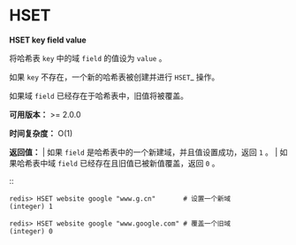 # HSET


**HSET key field value**

将哈希表 ``key`` 中的域 ``field`` 的值设为 ``value`` 。

如果 ``key`` 不存在，一个新的哈希表被创建并进行 `HSET`_ 操作。

如果域 ``field`` 已经存在于哈希表中，旧值将被覆盖。

**可用版本：**
    >= 2.0.0

**时间复杂度：**
    O(1)

**返回值：**
    | 如果 ``field`` 是哈希表中的一个新建域，并且值设置成功，返回 ``1`` 。
    | 如果哈希表中域 ``field`` 已经存在且旧值已被新值覆盖，返回 ``0`` 。

::

    redis> HSET website google "www.g.cn"       # 设置一个新域
    (integer) 1

    redis> HSET website google "www.google.com" # 覆盖一个旧域
    (integer) 0
